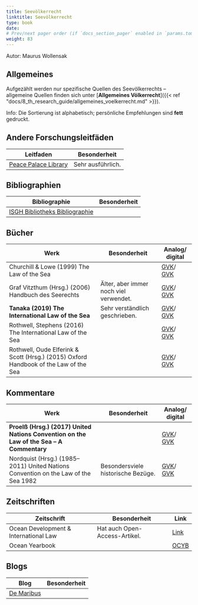 ```yaml
---
title: Seevölkerrecht
linktitle: Seevölkerrecht
type: book
date: 
# Prev/next pager order (if `docs_section_pager` enabled in `params.toml`)
weight: 83
---
```

Autor: Maurus Wollensak

## Allgemeines

Aufgezählt werden nur spezifische Quellen des Seevölkerrechts – allgemeine Quellen finden sich unter [**Allgemeines Völkerrecht**]({{< ref "docs/8_th_research_guide/allgemeines_voelkerrecht.md" >}}).

Info: Die Sortierung ist alphabetisch; persönliche Empfehlungen sind **fett** gedruckt.

## Andere Forschungsleitfäden

|Leitfaden|Besonderheit|
|-|-|
|[Peace Palace Library](https://www.peacepalacelibrary.nl/research-guides/special-topics/law-of-the-sea/)|Sehr ausführlich.|

## Bibliographien

|Bibliographie|Besonderheit|
|-|-|
|[ISGH Bibliotheks Bibliographie](https://www.itlos.org/en/the-registry/the-library/)||

## Bücher

|Werk|Besonderheit|Analog/ digital|
|-|-|-|
|Churchill & Lowe (1999) The Law of the Sea||[GVK]()/ [GVK]()|
|Graf Vitzthum (Hrsg.) (2006) Handbuch des Seerechts|Älter, aber immer noch viel verwendet.|[GVK]()/ [GVK]()|
|**Tanaka (2019) The International Law of the Sea**|Sehr verständlich geschrieben.|[GVK]()/ [GVK]()|
|Rothwell, Stephens (2016) The International Law of the Sea||[GVK]()/ [GVK]()|
|Rothwell, Oude Elferink & Scott (Hrsg.) (2015) Oxford Handbook of the Law of the Sea||[GVK]()/ [GVK]()|

## Kommentare

|Werk|Besonderheit|Analog/ digital|
|-|-|-|
|**Proelß (Hrsg.) (2017) United Nations Convention on the Law of the Sea – A Commentary**||[GVK]()/ [GVK]()|
|Nordquist (Hrsg.) (1985–2011) United Nations Convention on the Law of the Sea 1982|Besondersviele historische Bezüge.|[GVK]()/ [GVK]()|

## Zeitschriften

|Zeitschrift|Besonderheit|Link|
|-|-|-|
|Ocean Development & International Law|Hat auch Open-Access-Artikel.|[Link]((https://www.tandfonline.com/toc/uodl20/current))|
|Ocean Yearbook||[OCYB](https://brill.com/view/serial/OCYB)|

## Blogs

|Blog|Besonderheit|
|-|-|
|[De Maribus](https://demaribus.net)||